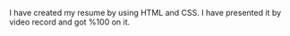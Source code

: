 I have created my resume by using HTML and CSS. I have presented it by video record and got %100 on it.

